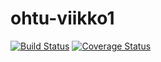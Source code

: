 # ohtu-viikko1

[![Build Status](https://travis-ci.org/eekuurne/ohtu-viikko1.svg?branch=master)](https://travis-ci.org/eekuurne/ohtu-viikko1)
[![Coverage Status](https://coveralls.io/repos/github/eekuurne/ohtu-viikko1/badge.svg?branch=master)](https://coveralls.io/github/eekuurne/ohtu-viikko1?branch=master)
